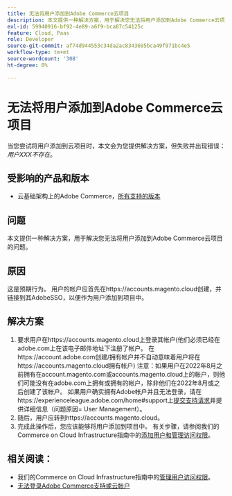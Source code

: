 ```yaml
---
title: 无法将用户添加到Adobe Commerce云项目
description: 本文提供一种解决方案，用于解决您无法将用户添加到Adobe Commerce云项目的问题。
exl-id: 59940916-bf92-4e89-a6f9-bca87c54125c
feature: Cloud, Paas
role: Developer
source-git-commit: af74d944553c34da2ac8343695bca49f971bc4e5
workflow-type: tm+mt
source-wordcount: '308'
ht-degree: 0%

---
```


# 无法将用户添加到Adobe Commerce云项目

当您尝试将用户添加到云项目时，本文会为您提供解决方案，但失败并出现错误： *用户XXX不存在*。

## 受影响的产品和版本

* 云基础架构上的Adobe Commerce，[所有支持的版本](https://magento.com/sites/default/files/magento-software-lifecycle-policy.pdf)

## 问题

本文提供一种解决方案，用于解决您无法将用户添加到Adobe Commerce云项目的问题。

## 原因

这是预期行为。 用户的帐户应首先在https://accounts.magento.cloud创建，并链接到其AdobeSSO，以便作为用户添加到项目中。

## 解决方案

1. 要求用户在https://accounts.magento.cloud上登录其帐户(他们必须已经在adobe.com上在该电子邮件地址下注册了帐户。 在https://account.adobe.com创建/拥有帐户并不自动意味着用户将在https://accounts.magento.cloud拥有帐户)
注意：如果用户在2022年8月之前拥有在account.magento.com或accounts.magento.cloud上的帐户，则他们可能没有在adobe.com上拥有或拥有的帐户，除非他们在2022年8月或之后创建了该帐户。 如果用户确实拥有Adobe帐户并且无法登录，请在https://experienceleague.adobe.com/home#support上[提交支持请求](https://experienceleague.adobe.com/zh-hans/docs/commerce-knowledge-base/kb/help-center-guide/magento-help-center-user-guide)并提供详细信息（问题原因= User Management）。
1. 随后，用户应转到https://accounts.magento.cloud。
1. 完成此操作后，您应该能够将用户添加到项目中。 有关步骤，请参阅我们的Commerce on Cloud Infrastructure指南中的[添加用户和管理访问权限](https://experienceleague.adobe.com/docs/commerce-cloud-service/user-guide/project/user-access.html?lang=zh-Hans#add-users-and-manage-access)。

## 相关阅读：

* 我们的Commerce on Cloud Infrastructure指南中的[管理用户访问权限](https://experienceleague.adobe.com/docs/commerce-cloud-service/user-guide/project/user-access.html?lang=zh-Hans)。
* [无法登录Adobe Commerce支持或云帐户](https://experienceleague.adobe.com/docs/commerce-knowledge-base/kb/troubleshooting/miscellaneous/unable-to-log-in-to-support-or-cloud-project.html?lang=zh-Hans)
